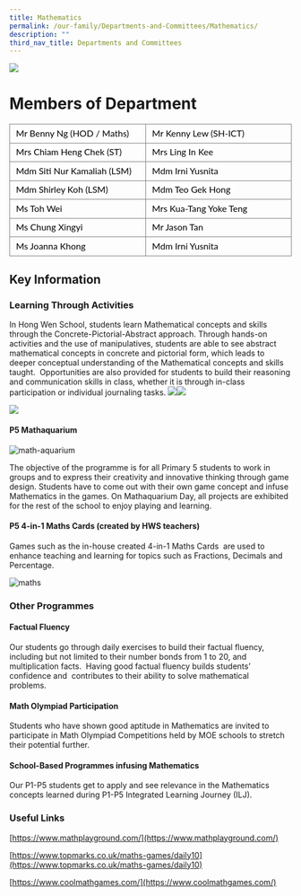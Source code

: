 ```yaml
---
title: Mathematics
permalink: /our-family/Departments-and-Committees/Mathematics/
description: ""
third_nav_title: Departments and Committees
---
```

![](https://lh6.googleusercontent.com/YBYtUSP70F4JRZF5CxfZAe2jIuv535ufTT67Oc8xw9QkAnoDTd8X9ono378YaZzB6FVGD7ti5HaBgE5gOKYxACF5ogBwjUnXeAYYEnfdiCjJt75Kl8KcjibWemdyW4yeZcPLL5JtUUvyS0PAwy4JWjA)

# Members of Department
  

<table style="border:none;border-collapse:collapse;"><colgroup><col width="300"><col width="326"></colgroup><tbody><tr style="height:20.25pt"><td style="border-left:solid #808080 1.125pt;border-right:solid #808080 1.125pt;border-bottom:solid #808080 1.125pt;border-top:solid #808080 1.125pt;vertical-align:top;padding:4pt 8pt 4pt 8pt;overflow:hidden;overflow-wrap:break-word;"><p dir="ltr" style="line-height:1.2;margin-top:0pt;margin-bottom:2pt;"><span style="font-size:12pt;font-family:Lato,sans-serif;color:#000000;background-color:#ffffff;font-weight:400;font-style:normal;font-variant:normal;text-decoration:none;vertical-align:baseline;white-space:pre;white-space:pre-wrap;">Mr Benny Ng (HOD / Maths)</span></p></td><td style="border-left:solid #808080 1.125pt;border-right:solid #808080 1.125pt;border-bottom:solid #808080 1.125pt;border-top:solid #808080 1.125pt;vertical-align:top;padding:4pt 8pt 4pt 8pt;overflow:hidden;overflow-wrap:break-word;"><p dir="ltr" style="line-height:1.2;margin-top:0pt;margin-bottom:2pt;"><span style="font-size:12pt;font-family:Lato,sans-serif;color:#000000;background-color:#ffffff;font-weight:400;font-style:normal;font-variant:normal;text-decoration:none;vertical-align:baseline;white-space:pre;white-space:pre-wrap;">Mr Kenny Lew (SH-ICT)</span></p></td></tr><tr style="height:20.25pt"><td style="border-left:solid #808080 1.125pt;border-right:solid #808080 1.125pt;border-bottom:solid #808080 1.125pt;border-top:solid #808080 1.125pt;vertical-align:top;padding:4pt 8pt 4pt 8pt;overflow:hidden;overflow-wrap:break-word;"><p dir="ltr" style="line-height:1.2;margin-top:0pt;margin-bottom:2pt;"><span style="font-size:12pt;font-family:Lato,sans-serif;color:#000000;background-color:#ffffff;font-weight:400;font-style:normal;font-variant:normal;text-decoration:none;vertical-align:baseline;white-space:pre;white-space:pre-wrap;">Mrs Chiam Heng Chek (ST)</span></p></td><td style="border-left:solid #808080 1.125pt;border-right:solid #808080 1.125pt;border-bottom:solid #808080 1.125pt;border-top:solid #808080 1.125pt;vertical-align:top;padding:4pt 8pt 4pt 8pt;overflow:hidden;overflow-wrap:break-word;"><p dir="ltr" style="line-height:1.2;margin-top:0pt;margin-bottom:2pt;"><span style="font-size:12pt;font-family:Lato,sans-serif;color:#000000;background-color:#ffffff;font-weight:400;font-style:normal;font-variant:normal;text-decoration:none;vertical-align:baseline;white-space:pre;white-space:pre-wrap;">Mrs Ling In Kee</span></p></td></tr><tr style="height:20.25pt"><td style="border-left:solid #808080 1.125pt;border-right:solid #808080 1.125pt;border-bottom:solid #808080 1.125pt;border-top:solid #808080 1.125pt;vertical-align:top;padding:4pt 8pt 4pt 8pt;overflow:hidden;overflow-wrap:break-word;"><p dir="ltr" style="line-height:1.2;margin-top:0pt;margin-bottom:2pt;"><span style="font-size:12pt;font-family:Lato,sans-serif;color:#000000;background-color:#ffffff;font-weight:400;font-style:normal;font-variant:normal;text-decoration:none;vertical-align:baseline;white-space:pre;white-space:pre-wrap;">Mdm Siti Nur Kamaliah (LSM)</span></p></td><td style="border-left:solid #808080 1.125pt;border-right:solid #808080 1.125pt;border-bottom:solid #808080 1.125pt;border-top:solid #808080 1.125pt;vertical-align:top;padding:4pt 8pt 4pt 8pt;overflow:hidden;overflow-wrap:break-word;"><p dir="ltr" style="line-height:1.2;margin-top:0pt;margin-bottom:2pt;"><span style="font-size:12pt;font-family:Lato,sans-serif;color:#000000;background-color:#ffffff;font-weight:400;font-style:normal;font-variant:normal;text-decoration:none;vertical-align:baseline;white-space:pre;white-space:pre-wrap;">Mdm Irni Yusnita</span></p></td></tr><tr style="height:20.25pt"><td style="border-left:solid #808080 1.125pt;border-right:solid #808080 1.125pt;border-bottom:solid #808080 1.125pt;border-top:solid #808080 1.125pt;vertical-align:top;padding:4pt 8pt 4pt 8pt;overflow:hidden;overflow-wrap:break-word;"><p dir="ltr" style="line-height:1.2;margin-top:0pt;margin-bottom:2pt;"><span style="font-size:12pt;font-family:Lato,sans-serif;color:#000000;background-color:#ffffff;font-weight:400;font-style:normal;font-variant:normal;text-decoration:none;vertical-align:baseline;white-space:pre;white-space:pre-wrap;">Mdm Shirley Koh (LSM)</span></p></td><td style="border-left:solid #808080 1.125pt;border-right:solid #808080 1.125pt;border-bottom:solid #808080 1.125pt;border-top:solid #808080 1.125pt;vertical-align:top;padding:4pt 8pt 4pt 8pt;overflow:hidden;overflow-wrap:break-word;"><p dir="ltr" style="line-height:1.2;margin-top:0pt;margin-bottom:2pt;"><span style="font-size:12pt;font-family:Lato,sans-serif;color:#000000;background-color:#ffffff;font-weight:400;font-style:normal;font-variant:normal;text-decoration:none;vertical-align:baseline;white-space:pre;white-space:pre-wrap;">Mdm Teo Gek Hong&nbsp;</span></p></td></tr><tr style="height:20.25pt"><td style="border-left:solid #808080 1.125pt;border-right:solid #808080 1.125pt;border-bottom:solid #808080 1.125pt;border-top:solid #808080 1.125pt;vertical-align:top;padding:4pt 8pt 4pt 8pt;overflow:hidden;overflow-wrap:break-word;"><p dir="ltr" style="line-height:1.2;margin-top:0pt;margin-bottom:2pt;"><span style="font-size:12pt;font-family:Lato,sans-serif;color:#000000;background-color:#ffffff;font-weight:400;font-style:normal;font-variant:normal;text-decoration:none;vertical-align:baseline;white-space:pre;white-space:pre-wrap;">Ms Toh Wei</span></p></td><td style="border-left:solid #808080 1.125pt;border-right:solid #808080 1.125pt;border-bottom:solid #808080 1.125pt;border-top:solid #808080 1.125pt;vertical-align:top;padding:4pt 8pt 4pt 8pt;overflow:hidden;overflow-wrap:break-word;"><p dir="ltr" style="line-height:1.2;margin-top:0pt;margin-bottom:2pt;"><span style="font-size:12pt;font-family:Lato,sans-serif;color:#000000;background-color:#ffffff;font-weight:400;font-style:normal;font-variant:normal;text-decoration:none;vertical-align:baseline;white-space:pre;white-space:pre-wrap;">Mrs Kua-Tang Yoke Teng</span></p></td></tr><tr style="height:20.25pt"><td style="border-left:solid #808080 1.125pt;border-right:solid #808080 1.125pt;border-bottom:solid #808080 1.125pt;border-top:solid #808080 1.125pt;vertical-align:top;padding:4pt 8pt 4pt 8pt;overflow:hidden;overflow-wrap:break-word;"><p dir="ltr" style="line-height:1.2;margin-top:0pt;margin-bottom:2pt;"><span style="font-size:12pt;font-family:Lato,sans-serif;color:#000000;background-color:#ffffff;font-weight:400;font-style:normal;font-variant:normal;text-decoration:none;vertical-align:baseline;white-space:pre;white-space:pre-wrap;">Ms Chung Xingyi</span></p></td><td style="border-left:solid #808080 1.125pt;border-right:solid #808080 1.125pt;border-bottom:solid #808080 1.125pt;border-top:solid #808080 1.125pt;vertical-align:top;padding:4pt 8pt 4pt 8pt;overflow:hidden;overflow-wrap:break-word;"><p dir="ltr" style="line-height:1.2;margin-top:0pt;margin-bottom:2pt;"><span style="font-size:12pt;font-family:Lato,sans-serif;color:#000000;background-color:#ffffff;font-weight:400;font-style:normal;font-variant:normal;text-decoration:none;vertical-align:baseline;white-space:pre;white-space:pre-wrap;">Mr Jason Tan</span></p></td></tr><tr style="height:20.25pt"><td style="border-left:solid #808080 1.125pt;border-right:solid #808080 1.125pt;border-bottom:solid #808080 1.125pt;border-top:solid #808080 1.125pt;vertical-align:top;padding:4pt 8pt 4pt 8pt;overflow:hidden;overflow-wrap:break-word;"><p dir="ltr" style="line-height:1.2;margin-top:0pt;margin-bottom:2pt;"><span style="font-size:12pt;font-family:Lato,sans-serif;color:#000000;background-color:#ffffff;font-weight:400;font-style:normal;font-variant:normal;text-decoration:none;vertical-align:baseline;white-space:pre;white-space:pre-wrap;">Ms Joanna Khong</span></p></td><td style="border-left:solid #808080 1.125pt;border-right:solid #808080 1.125pt;border-bottom:solid #808080 1.125pt;border-top:solid #808080 1.125pt;vertical-align:top;padding:4pt 8pt 4pt 8pt;overflow:hidden;overflow-wrap:break-word;"><p dir="ltr" style="line-height:1.2;margin-top:0pt;margin-bottom:2pt;"><span style="font-size:12pt;font-family:Lato,sans-serif;color:#000000;background-color:#ffffff;font-weight:400;font-style:normal;font-variant:normal;text-decoration:none;vertical-align:baseline;white-space:pre;white-space:pre-wrap;">Mdm Irni Yusnita&nbsp;</span></p></td></tr></tbody></table>

  
  
  
  
  
  
  

## Key Information


  

### Learning Through Activities

  

In Hong Wen School, students learn Mathematical concepts and skills through the Concrete-Pictorial-Abstract approach. Through hands-on activities and the use of manipulatives, students are able to see abstract mathematical concepts in concrete and pictorial form, which leads to deeper conceptual understanding of the Mathematical concepts and skills taught.  Opportunities are also provided for students to build their reasoning and communication skills in class, whether it is through in-class participation or individual journaling tasks. ![](https://lh4.googleusercontent.com/GbeWN85vHtz9DHVNRS1KtB7w2AVldX07LYJpLOXwRody-JE5f5kiuejJmkIyEsOBoT3Wj_i4Y8mkVenfJYK4hMVFdT8_WRgYkULGkBUOchAUWfqUdTa7eUpusd1RgKXRBcs1SFmAkXLNj2NFqcTeGDU)![](https://lh4.googleusercontent.com/r833vdLvZ7xxEsFsiPkIUR9ouY-Cs-Ld_jZWMmzzHCSCXaexaMHsg6a1StMfBsuN0mZMcNY2cj2yBo8498BWI7f4ccHPAlMkUeKTLzBjGdN0TVA7q3Y6qpsKO7h1mR_14MuXvIPzLjjOhb5sDmGcwwo)

  

  
  
  
  
  
![](https://lh4.googleusercontent.com/N7cPatywUAZ-AjJ2j-XcCKqMQkZRmK92YWyFRBrxVhIkZkzAflmwIVpm14vl0qaAX1V1a83VhOoBhwd-osCdcZFnyOiA7Pzwdv5UCB_4HxNEw_lt-_MzN_yC8n0OuiD4rx_5AAcHFQaalqMl4pfOmeA)  
  
  
  
  
  
  
  
  
  
  
  
  
  
  
  
  
  
  
  
  
  
  
  
  
  

#### P5 Mathaquarium

![math-aquarium](https://lh6.googleusercontent.com/o_wRUobuSaq0c4lNzSAAgVvdH5QUQqo9hDRGoQml0sky2JP7S2KN5ewSO_Fb_-h7KDGifY2cF6sT5VQVNEOFUkpJzy1C4xSWhPtFUiz-Q6iXTpM96ev9XUTcHuD1boz5JlwpOm2Uw-ABxl6TRsbY3deYZ6VFTWK8)

  

The objective of the programme is for all Primary 5 students to work in groups and to express their creativity and innovative thinking through game design. Students have to come out with their own game concept and infuse Mathematics in the games. On Mathaquarium Day, all projects are exhibited for the rest of the school to enjoy playing and learning.

  
  
  
  
  
  
  

#### P5 4-in-1 Maths Cards (created by HWS teachers)

  

Games such as the in-house created 4-in-1 Maths Cards  are used to enhance teaching and learning for topics such as Fractions, Decimals and Percentage.

![maths](https://lh6.googleusercontent.com/yRhswqs2xqeXLgWPBEq6eBLuix4J71i-89A8ZMwqSft7oG7S6HKPfx4LToI5RcnN0NZZ7qpLXQWqi4FKzSNRQxSz-hSv1HDmFgc-BQkxWXEELxRUNfheckprZuIbSjI78c1Xy4apRe2FtpaDRZSALvgYTbC-lAXz)

  
  

### Other Programmes

  

#### Factual Fluency

Our students go through daily exercises to build their factual fluency, including but not limited to their number bonds from 1 to 20, and multiplication facts.  Having good factual fluency builds students’ confidence and  contributes to their ability to solve mathematical problems.  

  

#### Math Olympiad Participation 

  

Students who have shown good aptitude in Mathematics are invited to participate in Math Olympiad Competitions held by MOE schools to stretch their potential further.

#### School-Based Programmes infusing Mathematics

  

Our P1-P5 students get to apply and see relevance in the Mathematics concepts learned during P1-P5 Integrated Learning Journey (ILJ).

  
  

### Useful Links


[https://www.mathplayground.com/](https://www.mathplayground.com/)

[https://www.topmarks.co.uk/maths-games/daily10](https://www.topmarks.co.uk/maths-games/daily10)

[https://www.coolmathgames.com/](https://www.coolmathgames.com/)